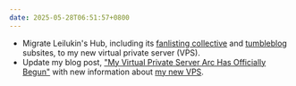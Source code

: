 ```yaml
---
date: 2025-05-28T06:51:57+0800
---
```


* Migrate Leilukin's Hub, including its [fanlisting collective](https://fan.leilukin.com/) and [tumbleblog](https://tumbleblog.leilukin.com/) subsites, to my new virtual private server (VPS).
* Update my blog post, ["My Virtual Private Server Arc Has Officially Begun"](/blog/posts/2025-05-19-my-vps-arc-began/) with new information about [my new VPS](/blog/posts/2025-05-19-my-vps-arc-began/#update-28-may-2025-a-new-vps).
